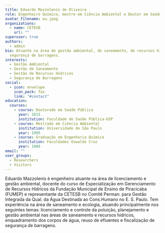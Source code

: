```yaml
---
title: Eduardo Mazzolenis de Oliveira
role: Engenheiro Químico, mestre em Ciência Ambiental e Doutor em Saúde Pública
avatar_filename: eu.jpeg
organizations:
  - name: CETESB
    url: ""
superuser: true
authors:
  - admin
bio: Atuante na área de gestão ambiental, do saneamento, de recursos hídricos e
  segurança de barragens.
interests:
  - Gestão Ambiental
  - Gestão de Saneamento
  - Gestão de Recursos Hídricos
  - Segurança de Barragens
social:
  - icon: envelope
    icon_pack: fas
    link: "#contact"
education:
  courses:
    - course: Doutorado em Saúde Pública
      year: 2015
      institution: Faculdade de Saúde Pública-USP
    - course: Mestrado em Ciência Ambiental
      institution: Universidade de São Paulo
      year: 1995
    - course: Graduação em Engenharia Química
      institution: Faculdades Oswaldo Cruz
      year: 1986
email: ""
user_groups:
  - Researchers
  - Visitors
---
```

Eduardo Mazzolenis é engenheiro atuante na área de licenciamento e gestão ambiental, docente do curso de Especialização em Gerenciamento de Recursos Hídricos da Fundação Municipal de Ensino de Piracicaba (FUMEP) e representante da CETESB no Comitê Perman. para Gestão Integrada da Qual. da Água Destinada ao Cons.Humano no E. S. Paulo. Tem experiência na área de saneamento e ecologia, atuando principalmente nos seguintes temas: licenciamento e controle da poluição, planejamento e gestão ambiental nas áreas de saneamento e recursos hídricos, enquadramento dos corpos de água, reuso de efluentes e fiscalização de segurança de barragens.